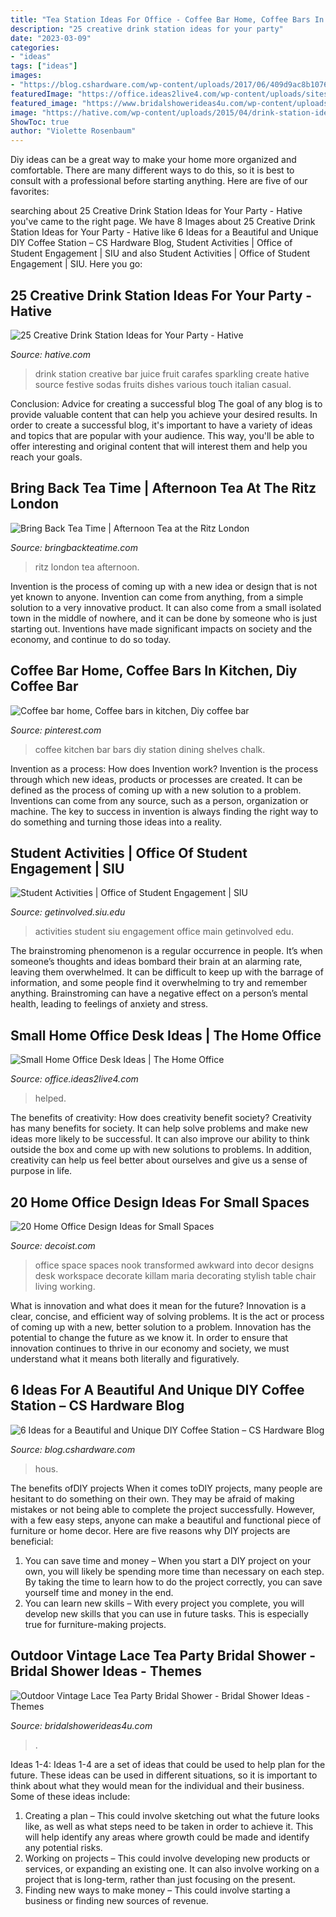 ```yaml
---
title: "Tea Station Ideas For Office - Coffee Bar Home, Coffee Bars In Kitchen, Diy Coffee Bar"
description: "25 creative drink station ideas for your party"
date: "2023-03-09"
categories:
- "ideas"
tags: ["ideas"]
images:
- "https://blog.cshardware.com/wp-content/uploads/2017/06/409d9ac8b10761ebb522a5fa9f125463.jpg"
featuredImage: "https://office.ideas2live4.com/wp-content/uploads/sites/8/2016/09/Small-Home-Office-Desk-Ideas-18.jpg"
featured_image: "https://www.bridalshowerideas4u.com/wp-content/uploads/2016/04/Outdoor-Vintage-Lace-Tea-Party-Bridal-Shower-Tea-Truffles.jpg"
image: "https://hative.com/wp-content/uploads/2015/04/drink-station-ideas-for-party/6-drink-station-ideas-for-party.jpg"
ShowToc: true
author: "Violette Rosenbaum"
---
```



Diy ideas can be a great way to make your home more organized and comfortable. There are many different ways to do this, so it is best to consult with a professional before starting anything. Here are five of our favorites: 

	

		
searching about 25 Creative Drink Station Ideas for Your Party - Hative you've came to the right page. We have 8 Images about 25 Creative Drink Station Ideas for Your Party - Hative like 6 Ideas for a Beautiful and Unique DIY Coffee Station – CS Hardware Blog, Student Activities | Office of Student Engagement | SIU and also Student Activities | Office of Student Engagement | SIU. Here you go:
		
    
## 25 Creative Drink Station Ideas For Your Party - Hative

<img loading=lazy src="https://hative.com/wp-content/uploads/2015/04/drink-station-ideas-for-party/6-drink-station-ideas-for-party.jpg" onerror="this.onerror=null;this.src='https://tse2.mm.bing.net/th?id=OIP.va6fOU4zCyQVTZICsb4G6gHaLH&amp;pid=15.1';" alt="25 Creative Drink Station Ideas for Your Party - Hative">

_Source: hative.com_

>drink station creative bar juice fruit carafes sparkling create hative source festive sodas fruits dishes various touch italian casual. 

	

Conclusion: Advice for creating a successful blog
The goal of any blog is to provide valuable content that can help you achieve your desired results. In order to create a successful blog, it's important to have a variety of ideas and topics that are popular with your audience. This way, you'll be able to offer interesting and original content that will interest them and help you reach your goals.

    
## Bring Back Tea Time | Afternoon Tea At The Ritz London

<img loading=lazy src="https://bringbackteatime.com/wp-content/uploads/2015/11/P1120265.jpg" onerror="this.onerror=null;this.src='https://tse1.mm.bing.net/th?id=OIP.TGlRDon0R3g0nFgDQAeilwHaJ4&amp;pid=15.1';" alt="Bring Back Tea Time | Afternoon Tea at the Ritz London">

_Source: bringbackteatime.com_

>ritz london tea afternoon. 

	

Invention is the process of coming up with a new idea or design that is not yet known to anyone. Invention can come from anything, from a simple solution to a very innovative product. It can also come from a small isolated town in the middle of nowhere, and it can be done by someone who is just starting out. Inventions have made significant impacts on society and the economy, and continue to do so today.

    
## Coffee Bar Home, Coffee Bars In Kitchen, Diy Coffee Bar

<img loading=lazy src="https://i.pinimg.com/736x/9b/f8/2e/9bf82e1f1716850a024c1a825914f8ce.jpg" onerror="this.onerror=null;this.src='https://tse1.mm.bing.net/th?id=OIP.374zZUMZ3KrSn5WVbMmqcwHaJ4&amp;pid=15.1';" alt="Coffee bar home, Coffee bars in kitchen, Diy coffee bar">

_Source: pinterest.com_

>coffee kitchen bar bars diy station dining shelves chalk. 

	

Invention as a process: How does Invention work?
Invention is the process through which new ideas, products or processes are created. It can be defined as the process of coming up with a new solution to a problem. Inventions can come from any source, such as a person, organization or machine. The key to success in invention is always finding the right way to do something and turning those ideas into a reality.

    
## Student Activities | Office Of Student Engagement | SIU

<img loading=lazy src="http://getinvolved.siu.edu/_common/images/student-activities/student-activities.jpg" onerror="this.onerror=null;this.src='https://tse3.mm.bing.net/th?id=OIP.kV0-QGXVWApMRuuVb-6RzgHaDH&amp;pid=15.1';" alt="Student Activities | Office of Student Engagement | SIU">

_Source: getinvolved.siu.edu_

>activities student siu engagement office main getinvolved edu. 

	

The brainstroming phenomenon is a regular occurrence in people. It’s when someone’s thoughts and ideas bombard their brain at an alarming rate, leaving them overwhelmed. It can be difficult to keep up with the barrage of information, and some people find it overwhelming to try and remember anything. Brainstroming can have a negative effect on a person’s mental health, leading to feelings of anxiety and stress.

    
## Small Home Office Desk Ideas | The Home Office

<img loading=lazy src="https://office.ideas2live4.com/wp-content/uploads/sites/8/2016/09/Small-Home-Office-Desk-Ideas-18.jpg" onerror="this.onerror=null;this.src='https://tse1.mm.bing.net/th?id=OIP.3OkqmIS3EJgMaVn_GjDKSAHaNG&amp;pid=15.1';" alt="Small Home Office Desk Ideas | The Home Office">

_Source: office.ideas2live4.com_

>helped. 

	

The benefits of creativity: How does creativity benefit society?
Creativity has many benefits for society. It can help solve problems and make new ideas more likely to be successful. It can also improve our ability to think outside the box and come up with new solutions to problems. In addition, creativity can help us feel better about ourselves and give us a sense of purpose in life.

    
## 20 Home Office Design Ideas For Small Spaces

<img loading=lazy src="http://cdn.decoist.com/wp-content/uploads/2012/11/Awkward-nook-transformed-into-stylish-work-space.jpg" onerror="this.onerror=null;this.src='https://tse1.mm.bing.net/th?id=OIP.PZB4dz8sqNbCguCSNcwrNQHaJ1&amp;pid=15.1';" alt="20 Home Office Design Ideas for Small Spaces">

_Source: decoist.com_

>office space spaces nook transformed awkward into decor designs desk workspace decorate killam maria decorating stylish table chair living working. 

	

What is innovation and what does it mean for the future?
Innovation is a clear, concise, and efficient way of solving problems. It is the act or process of coming up with a new, better solution to a problem. Innovation has the potential to change the future as we know it. In order to ensure that innovation continues to thrive in our economy and society, we must understand what it means both literally and figuratively.

    
## 6 Ideas For A Beautiful And Unique DIY Coffee Station – CS Hardware Blog

<img loading=lazy src="https://blog.cshardware.com/wp-content/uploads/2017/06/409d9ac8b10761ebb522a5fa9f125463.jpg" onerror="this.onerror=null;this.src='https://tse1.mm.bing.net/th?id=OIP.wLGSOtiQfv5w8E2b32pYKgHaLH&amp;pid=15.1';" alt="6 Ideas for a Beautiful and Unique DIY Coffee Station – CS Hardware Blog">

_Source: blog.cshardware.com_

>hous. 

	

The benefits ofDIY projects
When it comes toDIY projects, many people are hesitant to do something on their own. They may be afraid of making mistakes or not being able to complete the project successfully. However, with a few easy steps, anyone can make a beautiful and functional piece of furniture or home decor. Here are five reasons why DIY projects are beneficial: 
1. You can save time and money – When you start a DIY project on your own, you will likely be spending more time than necessary on each step. By taking the time to learn how to do the project correctly, you can save yourself time and money in the end. 
2. You can learn new skills – With every project you complete, you will develop new skills that you can use in future tasks. This is especially true for furniture-making projects.

    
## Outdoor Vintage Lace Tea Party Bridal Shower - Bridal Shower Ideas - Themes

<img loading=lazy src="https://www.bridalshowerideas4u.com/wp-content/uploads/2016/04/Outdoor-Vintage-Lace-Tea-Party-Bridal-Shower-Tea-Truffles.jpg" onerror="this.onerror=null;this.src='https://tse1.mm.bing.net/th?id=OIP.7pVZoFLFmW22S6nb-RfboQHaLH&amp;pid=15.1';" alt="Outdoor Vintage Lace Tea Party Bridal Shower - Bridal Shower Ideas - Themes">

_Source: bridalshowerideas4u.com_

>. 

	

Ideas 1-4:
Ideas 1-4 are a set of ideas that could be used to help plan for the future. These ideas can be used in different situations, so it is important to think about what they would mean for the individual and their business. Some of these ideas include:
1. Creating a plan – This could involve sketching out what the future looks like, as well as what steps need to be taken in order to achieve it. This will help identify any areas where growth could be made and identify any potential risks. 
2. Working on projects – This could involve developing new products or services, or expanding an existing one. It can also involve working on a project that is long-term, rather than just focusing on the present. 
3. Finding new ways to make money – This could involve starting a business or finding new sources of revenue.

